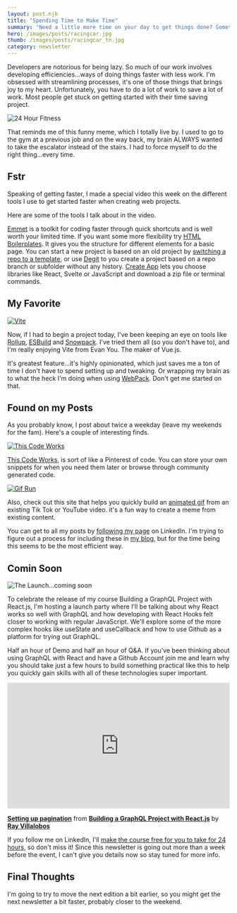 ```yaml
---
layout: post.njk
title: "Spending Time to Make Time"
summary: "Need a little more time on your day to get things done? Sometimes the best way to make time is to spend some time. In this edition of my weekly newsletter, I talk about some of the things that help me fit more into my schedule as a developer with a bonus video highlighting several tools I use to start new web development projects. "
hero: /images/posts/racingcar.jpg
thumb: /images/posts/racingcar_tn.jpg
category: newsletter
---
```


Developers are notorious for being lazy. So much of our work involves developing efficiencies...ways of doing things faster with less work. I'm obsessed with streamlining processes, it's one of those things that brings joy to my heart. Unfortunately, you have to do a lot of work to save a lot of work. Most people get stuck on getting started with their time saving project.

![24 Hour Fitness](https://media-exp1.licdn.com/dms/image/C4E12AQGtFvOEKutgmQ/article-inline_image-shrink_1000_1488/0/1615914603970?e=1629936000&v=beta&t=1hCI3tC32cQwD7Lh-43HGj7gCfap1pLnvdAUCCljr1g)

That reminds me of this funny meme, which I totally live by. I used to go to the gym at a previous job and on the way back, my brain ALWAYS wanted to take the escalator instead of the stairs. I had to force myself to do the right thing...every time.

## Fstr

Speaking of getting faster, I made a special video this week on the different tools I use to get started faster when creating web projects.

<lite-youtube videoid="UQkhm_fQnOU"></lite-youtube>

Here are some of the tools I talk about in the video.

[Emmet](https://www.emmet.io/) is a toolkit for coding faster through quick shortcuts and is well worth your limited time. If you want some more flexibility try [HTML Boilerplates](https://htmlboilerplates.com/). It gives you the structure for different elements for a basic page. You can start a new project is based on an old project by [switching a repo to a template](https://github.com/new/), or use [Degit](https://github.com/Rich-Harris/degit) to you create a project based on a repo branch or subfolder without any history. [Create App](https://createapp.dev/) lets you choose libraries like React, Svelte or JavaScript and download a zip file or terminal commands.

## My Favorite

[![Vite](https://media-exp1.licdn.com/dms/image/C4E12AQHMCiCOYrin1A/article-inline_image-shrink_1500_2232/0/1615916395445?e=1629936000&v=beta&t=jXdW8H03Jdk0bxaTBcXCz47JSL4yhqAvFn_u9g4nDQg)](http://vitejs.dev/)

Now, if I had to begin a project today, I've been keeping an eye on tools like [Rollup](https://rollupjs.org/), [ESBuild](https://esbuild.github.io/) and [Snowpack](https://www.snowpack.dev/). I've tried them all (so you don't have to), and I'm really enjoying Vite from Evan You. The maker of Vue.js.

It's greatest feature...it's highly opinionated, which just saves me a ton of time I don't have to spend setting up and tweaking. Or wrapping my brain as to what the heck I'm doing when using [WebPack](https://webpack.js.org/). Don't get me started on that.

## Found on my Posts

As you probably know, I post about twice a weekday (leave my weekends for the fam). Here's a couple of interesting finds.

[![This Code Works](https://media-exp1.licdn.com/dms/image/C4E12AQGEBYVW8gKjMQ/article-inline_image-shrink_1000_1488/0/1615916881886?e=1629936000&v=beta&t=Pco1MrQ9GfCqce8F2ivXWIpPpBexwIRbm7bv4cs04Lg)](https://www.thiscodeworks.com/)

[This Code Works](https://www.thiscodeworks.com/), is sort of like a Pinterest of code. You can store your own snippets for when you need them later or browse through community generated code.

[![Gif Run](https://media-exp1.licdn.com/dms/image/C4E12AQEvU2_3uHXqyw/article-inline_image-shrink_1500_2232/0/1615936976361?e=1629936000&v=beta&t=7DD9PXqIgNLdASswiQ8Tn9pdMR01jiFLbhuJljDyV9E)](https://gifrun.com/)

Also, check out this site that helps you quickly build an [animated gif](https://gifrun.com/) from an existing Tik Tok or YouTube video. it's a fun way to create a meme from existing content.

You can get to all my posts by [following my page](https://www.linkedin.com/company/raybo/posts/?feedView=all&viewAsMember=true&lipi=urn%3Ali%3Apage%3Ad_flagship3_pulse_read%3Ba6qSwGXiRk6yAMA5sxc9zg%3D%3D) on LinkedIn. I'm trying to figure out a process for including these in [my blog](https://raybo.org/), but for the time being this seems to be the most efficient way.

## Comin Soon

![The Launch...coming soon](https://media-exp1.licdn.com/dms/image/C4E12AQG5kjI2IghdNA/article-inline_image-shrink_1500_2232/0/1615920654190?e=1629936000&v=beta&t=dyEQ3wUAhW6G3P9zJ506u4W83eFgnV_EQFkh8gs9pe8)

To celebrate the release of my course Building a GraphQL Project with React.js, I'm hosting a launch party where I'll be talking about why React works so well with GraphQL and how developing with React Hooks felt closer to working with regular JavaScript. We'll explore some of the more complex hooks like useState and useCallback and how to use Github as a platform for trying out GraphQL.

Half an hour of Demo and half an hour of Q&A. If you've been thinking about using GraphQL with React and have a Github Account join me and learn why you should take just a few hours to build something practical like this to help you quickly gain skills with all of these technologies super important.

<div style="position:relative;height:0;padding-bottom:56.25%"><iframe width="640" height="360" src="https://www.linkedin.com/learning/embed/building-a-graphql-project-with-react-js/setting-up-pagination?claim=AQHDUrAGK7VvaQAAAXovh7BLZvd0O6DarOMjtk60NeYBvxiD9lN5D4o51NhiqKjHlMPl0shIydtA9K2TGmEpufdrtN2acmrbamBRbZEN30GQynJEzMegeAznCBXoWoAB6-pyf-0wkGmujyvH623-bEOZIsMxNg9e4Bdshwxzrbgpm9Pspme8kDJz7ymptqC2NDPkXUxvAfElDysWCcrmK6dBcIA4yeq5Q6l8htsuJjiCV-XOahjkdkTybFCO_A5wP9TndOJTQsW58QEFAo4jECml1fEzdUb8TvaS6LtntsOFCWN3koVftG3M_fkujbbVSQGT5KgoR5YwQl2Ypow_sC2beK6kT5RhpunQyocjgBbEXTIQSjfe99kxyzYMO8S2MDgWCoZdCH-4-4oFTbY_0NH5aov5YMo1Gw67tDu42Ew2ESgoTaheB7Om0gQT8HJsUOHHECaNrOwHj-30bWxFJXHjz8V-WRAU1BQWGL_x1nBtkeWBM0xvpQdGSaqzjsmJCQu3B-w2P18VS2uF7A7TQ50DBXJ5G8bUnsqeyRBabWmy8fxcYgnVpQzG-rHRvr-RysaHH2S6lUSASAwAeSFjXxkTr-Se7UoynP5Dqe_kHpGRLl5B7NA6ut8FfTdYw_5SvK_HNOotvOXtK5Zr97voYjXAD2p0OP8yWukWUok068ySEKGxbpxCTerlnPmkhp3sB67nBSywSThcyvwcX-isEGna78VTxEQxZ4OQfBsCTt4" mozallowfullscreen="true" webkitallowfullscreen="true" allowfullscreen="true" frameborder="0" style="position:absolute;width:100%;height:100%;left:0"></iframe></div><p><strong><a href="https://www.linkedin.com/learning/building-a-graphql-project-with-react-js/setting-up-pagination?trk=embed_lil">Setting up pagination</a></strong> from <strong><a href="https://www.linkedin.com/learning/building-a-graphql-project-with-react-js?trk=embed_lil">Building a GraphQL Project with React.js</a></strong> by <strong><a href="https://www.linkedin.com/learning/instructors/ray-villalobos?trk=embed_lil">Ray Villalobos</a></strong></p>

If you follow me on LinkedIn, I'll [make the course free for you to take for 24 hours](https://www.linkedin.com/posts/planetoftheweb_whoopsi-did-it-again-check-out-my-course-activity-6777662219208458240-L90z?lipi=urn%3Ali%3Apage%3Ad_flagship3_pulse_read%3Ba6qSwGXiRk6yAMA5sxc9zg%3D%3D), so don't miss it! Since this newsletter is going out more than a week before the event, I can't give you details now so stay tuned for more info.

## Final Thoughts

I'm going to try to move the next edition a bit earlier, so you might get the next newsletter a bit faster, probably closer to the weekend.
